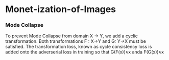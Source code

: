 # Monet-ization-of-Images
 



### Mode Collapse

To prevent Mode Collapse from domain X -> Y, we add a cyclic transformation. Both transformations F : X->Y and G: Y->X must be satisfied.
The transformation loss, known as cycle consistency loss is added onto the adverserial loss in training so that G(F(x))≈x anda F(G(x))≈x
